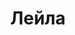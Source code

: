 ---
title: "Лейла"
description: "Привет! В моих силах создать условия для качественного элитного отдыха, например встречу тебя в роскошном нижнем белье, приготовлю отличный напиток по твоему вкусу и подниму настроение стриптизом. Также услуги элитного эскорта в моем исполнении может входить реализация любых твоих фантазий. 

Кроме этого, я достаточно образована, знаю несколько языков (русский, английский), обладаю хорошим вкусом и коммуникабельностью для того, чтобы сопровождать мужчину на различные мероприятия. Элитная девушка эскорт все свободное время посвящает своей внешности и самообразованию, чтобы быть на высоте в любом случае. Если хочешь заказать встречу со мной, свяжись с менеджером агентства. "
Price: "От 1000$"
height: "176"
weight: "49"
age: "22"
folder: layla
mainImage: 1.webp
images:
  - 2.webp
  - 3.webp
---